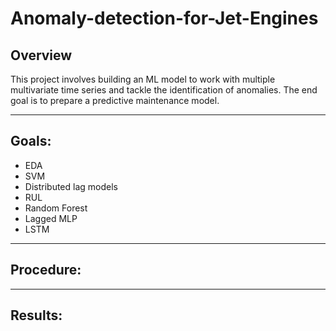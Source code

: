 # Anomaly-detection-for-Jet-Engines

## Overview

This project involves building an ML model to work with multiple multivariate time series and tackle the identification
of anomalies. The end goal is to prepare a predictive maintenance model.

---

## Goals:

- EDA
- SVM 
- Distributed lag models
- RUL
- Random Forest
- Lagged MLP
- LSTM

---

## Procedure:



---

## Results:


